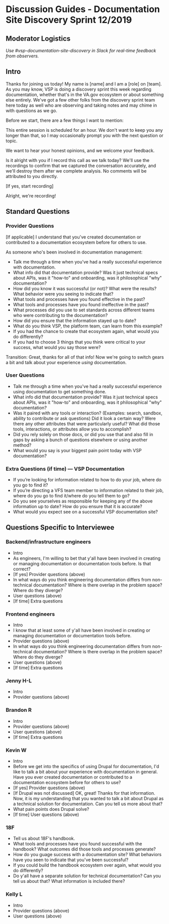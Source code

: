# Discussion Guides - Documentation Site Discovery Sprint 12/2019

## Moderator Logistics
_Use #vsp-documentation-site-discovery in Slack for real-time feedback from observers._

## Intro
Thanks for joining us today! My name is [name] and I am a [role] on [team]. As you may know, VSP is doing a discovery sprint this week regarding documentation, whether that's in the VA.gov ecosystem or about something else entirely. We've got a few other folks from the discovery sprint team here today as well who are observing and taking notes and may chime in with questions as we go.

Before we start, there are a few things I want to mention: 

This entire session is scheduled for an hour. We don't want to keep you any longer than that, so I may occasionally prompt you with the next question or topic. 

We want to hear your honest opinions, and we welcome your feedback. 

Is it alright with you if I record this call as we talk today? We'll use the recordings to confirm that we captured the conversation accurately, and we'll destroy them after we complete analysis. No comments will be attributed to you directly. 

[If yes, start recording]

Alright, we're recording!

## Standard Questions 

### Provider Questions 
[If applicable] I understand that you've created documentation or contributed to a documentation ecosystem before for others to use. 

As someone who's been involved in documentation management: 
- Talk me through a time when you’ve had a really successful experience with documentation.
- What info did that documentation provide? Was it just technical specs about APIs, was it "how-to" and onboarding, was it philosophical "why" documentation?
- How did you know it was successful (or not)? What were the results? What behavior were you seeing to indicate that?
- What tools and processes have you found effective in the past?
- What tools and processes have you found ineffective in the past? 
- What processes did you use to set standards across different teams who were contributing to the documentation?
- How did you ensure that the information stayed up to date? 
- What do you think VSP, the platform team, can learn from this example? 
- If you had the chance to create that ecosystem again, what would you do differently?
- If you had to choose 3 things that you think were critical to your success, what would you say those were?

Transition: Great, thanks for all of that info! Now we're going to switch gears a bit and talk about your experience _using_ documentation.

### User Questions
- Talk me through a time when you've had a really successful experience using documentation to get something done.
- What info did that documentation provide? Was it just technical specs about APIs, was it "how-to" and onboarding, was it philosophical "why" documentation? 
- Was it paired with any tools or interaction? (Examples: search, sandbox, ability to contribute or ask questions) Did it look a certain way? Were there any other attributes that were particularly useful? What did those tools, interactions, or attributes allow you to accomplish?
- Did you rely solely on those docs, or did you use that and also fill in gaps by asking a bunch of questions elsewhere or using another method?
- What would you say is your biggest pain point today with VSP documentation?

### Extra Questions (if time) — VSP Documentation
- If you’re looking for information related to how to do your job, where do you go to find it?
- If you’re directing a VFS team member to information related to their job, where do you go to find it/where do you tell them to go?
- Do you see yourselves as responsible for keeping any of the above information up to date? How do you ensure that it is accurate?
- What would you expect see on a successful VSP documentation site?

## Questions Specific to Interviewee

### Backend/infrastructure engineers
- Intro
- As engineers, I'm willing to bet that y'all have been involved in creating or managing documentation or documentation tools before. Is that correct? 
- [If yes] Provider questions (above)
- In what ways do you think engineering documentation differs from non-technical documentation? Where is there overlap in the problem space? Where do they diverge?
- User questions (above)
- [If time] Extra questions

### Frontend engineers
- Intro
- I know that at least some of y'all have been involved in creating or managing documentation or documentation tools before.
- Provider questions (above)
- In what ways do you think engineering documentation differs from non-technical documentation? Where is there overlap in the problem space? Where do they diverge?
- User questions (above)
- [If time] Extra questions

### Jenny H-L
- Intro
- Provider questions (above) 

### Brandon R
- Intro
- Provider questions (above)
- User questions (above)
- [If time] Extra questions

### Kevin W
- Intro
- Before we get into the specifics of using Drupal for documentation, I'd like to talk a bit about your experience with documentation in general. Have you ever created documentation or contributed to a documentation ecosystem before for others to use?
- [If yes] Provider questions (above)
- [If Drupal was not discussed] OK, great! Thanks for that information. Now, it is my understanding that you wanted to talk a bit about Drupal as a technical solution for documentation. Can you tell us more about that? 
- What pain points does Drupal solve? 
- [If time] User questions (above)

### 18F
- Tell us about 18F's handbook.
- What tools and processes have you found successful with the handbook? What outcomes did those tools and processes generate?
- How do you guage success with a documentation site? What behaviors have you seen to indicate that you've been successful?
- If you could build the handbook ecosystem over again, what would you do differently? 
- Do y'all have a separate solution for technical documentation? Can you tell us about that? What information is included there? 

### Kelly L
- Intro
- Provider questions (above)
- User questions (above)
